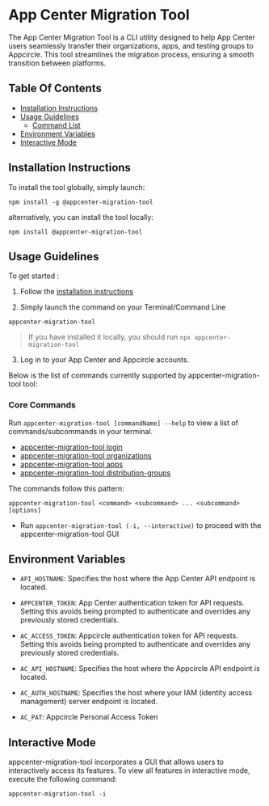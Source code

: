# App Center Migration Tool

The App Center Migration Tool is a CLI utility designed to help App Center users seamlessly transfer their organizations, apps, and testing groups to Appcircle. This tool streamlines the migration process, ensuring a smooth transition between platforms.

## Table Of Contents

- [Installation Instructions](#installation-instructions)
- [Usage Guidelines](#usage-guidelines)
  - [Command List](#core-commands)
- [Environment Variables](#environment-variables)
- [Interactive Mode](#interactive-mode)

## Installation Instructions

To install the tool globally, simply launch:

```
npm install -g @appcenter-migration-tool
```

alternatively, you can install the tool locally:

```
npm install @appcenter-migration-tool
```

## Usage Guidelines

To get started :

1. Follow the [installation instructions](#installation-instructions)

2. Simply launch the command on your Terminal/Command Line

```
appcenter-migration-tool
```

> If you have installed it locally, you should run `npx appcenter-migration-tool`

3. Log in to your App Center and Appcircle accounts.

Below is the list of commands currently supported by appcenter-migration-tool tool:

### Core Commands

Run `appcenter-migration-tool [commandName] --help` to view a list of commands/subcommands in your terminal.

- [appcenter-migration-tool login](/docs/login/index.md)
- [appcenter-migration-tool organizations](/docs/organizations/index.md)
- [appcenter-migration-tool apps](/docs/apps/index.md)
- [appcenter-migration-tool distribution-groups](/docs/distribution-groups/index.md)

The commands follow this pattern:

```shell
appcenter-migration-tool <command> <subcommand> ... <subcommand> [options]
```

- Run `appcenter-migration-tool (-i, --interactive)` to proceed with the appcenter-migration-tool GUI

## Environment Variables

- `API_HOSTNAME`: Specifies the host where the App Center API endpoint is located.

- `APPCENTER_TOKEN`: App Center authentication token for API requests. Setting this avoids being
  prompted to authenticate and overrides any previously stored credentials.

- `AC_ACCESS_TOKEN`: Appcircle authentication token for API requests. Setting this avoids being
  prompted to authenticate and overrides any previously stored credentials.

- `AC_API_HOSTNAME`: Specifies the host where the Appcircle API endpoint is located.

- `AC_AUTH_HOSTNAME`: Specifies the host where your IAM (identity access management) server endpoint is located.

- `AC_PAT`: Appcircle Personal Access Token

## Interactive Mode

appcenter-migration-tool incorporates a GUI that allows users to interactively access its features. To view all features in interactive mode, execute the following command:

```
appcenter-migration-tool -i
```
